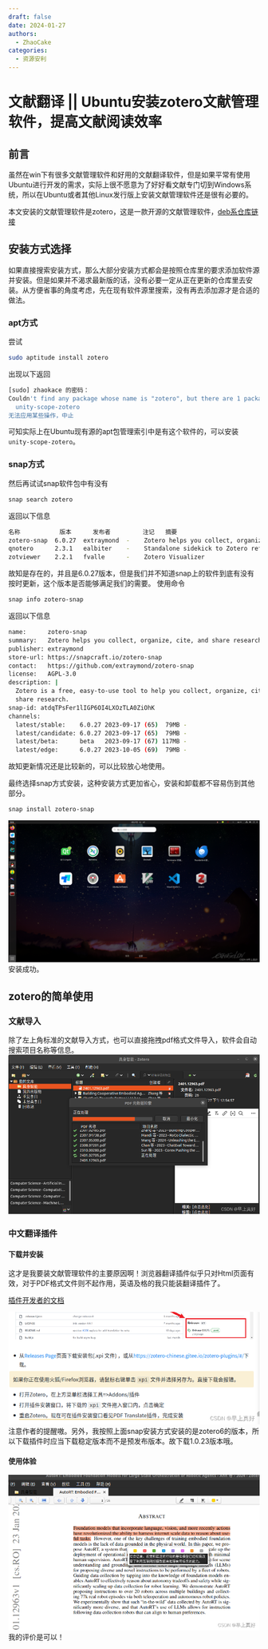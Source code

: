```yaml
---
draft: false 
date: 2024-01-27 
authors:
  - ZhaoCake
categories:
  - 资源安利 
---
```


# 文献翻译 || Ubuntu安装zotero文献管理软件，提高文献阅读效率

## 前言

虽然在win下有很多文献管理软件和好用的文献翻译软件，但是如果平常有使用Ubuntu进行开发的需求，实际上很不愿意为了好好看文献专门切到Windows系统，所以在Ubuntu或者其他Linux发行版上安装文献管理软件还是很有必要的。

本文安装的文献管理软件是zotero，这是一款开源的文献管理软件，[deb系仓库链接](https://github.com/retorquere/zotero-deb)

<!-- more -->

## 安装方式选择

如果直接搜索安装方式，那么大部分安装方式都会是按照仓库里的要求添加软件源并安装。但是如果并不渴求最新版的话，没有必要一定从正在更新的仓库里去安装。从方便省事的角度考虑，先在现有软件源里搜索，没有再去添加源才是合适的做法。

### apt方式

尝试

```bash
sudo aptitude install zotero
```

出现以下返回

```bash
[sudo] zhaokace 的密码： 
Couldn't find any package whose name is "zotero", but there are 1 packages which contain "zotero" in their name:
  unity-scope-zotero 
无法应用某些操作，中止
```

可知实际上在Ubuntu现有源的apt包管理索引中是有这个软件的，可以安装`unity-scope-zotero`。

### snap方式

然后再试试snap软件包中有没有

```bash
snap search zotero
```

返回以下信息

```bash
名称           版本      发布者         注记   摘要
zotero-snap  6.0.27  extraymond  -    Zotero helps you collect, organize, cite, and share research.
qnotero      2.3.1   ealbiter    -    Standalone sidekick to Zotero reference manager.
zotviewer    2.2.1   fvalle      -    Zotero Visualizer
```

故知是存在的，并且是6.0.27版本，但是我们并不知道snap上的软件到底有没有按时更新，这个版本是否能够满足我们的需要。
使用命令

```bash
snap info zotero-snap
```

返回以下信息

```bash
name:      zotero-snap
summary:   Zotero helps you collect, organize, cite, and share research.
publisher: extraymond
store-url: https://snapcraft.io/zotero-snap
contact:   https://github.com/extraymond/zotero-snap
license:   AGPL-3.0
description: |
  Zotero is a free, easy-to-use tool to help you collect, organize, cite, and
  share research.
snap-id: atdqTPsFer1lIGP6OI4LXOzTLA0ZiOhK
channels:
  latest/stable:    6.0.27 2023-09-17 (65)  79MB -
  latest/candidate: 6.0.27 2023-09-17 (65)  79MB -
  latest/beta:      beta   2023-09-17 (67) 117MB -
  latest/edge:      6.0.27 2023-10-05 (69)  79MB -
```

故知更新情况还是比较新的，可以比较放心地使用。

最终选择snap方式安装，这种安装方式更加省心，安装和卸载都不容易伤到其他部分。

```bash
snap install zotero-snap
```

![请添加图片描述](../../assert/2864050b72b9d46a9b6be7971b8295c5.png)安装成功。

## zotero的简单使用

### 文献导入

除了左上角标准的文献导入方式，也可以直接拖拽pdf格式文件导入，软件会自动搜索项目名称等信息。
![在这里插入图片描述](../../assert/f37d4e2ad8e0a6478fb7d403e7f9adf5.png)

### 中文翻译插件

#### 下载并安装

这才是我要装文献管理软件的主要原因啊！浏览器翻译插件似乎只对Html页面有效，对于PDF格式文件则不起作用，英语及格的我只能装翻译插件了。

[插件开发者的文档](https://zotero.yuque.com/staff-gkhviy/pdf-trans/bwxwxh)

![在这里插入图片描述](../../assert/7f6ffb4490859e874cc691a4a0c60b4f.png)
注意作者的提醒嗷。另外，我按照上面snap安装方式安装的是zotero6的版本，所以下载插件时应当下载稳定版本而不是预发布版本。故下载1.0.23版本哦。

#### 使用体验

![在这里插入图片描述](../../assert/961aa0a197dbebe785734f77ec6c92f2.png)我的评价是可以！

